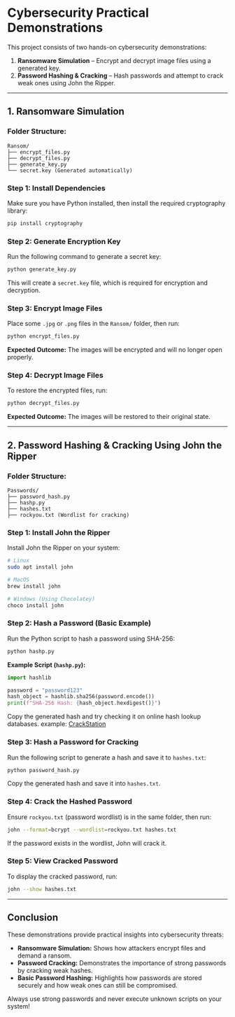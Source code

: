 # Cybersecurity Practical Demonstrations

This project consists of two hands-on cybersecurity demonstrations:
1. **Ransomware Simulation** – Encrypt and decrypt image files using a generated key.
2. **Password Hashing & Cracking** – Hash passwords and attempt to crack weak ones using John the Ripper.

---

## **1. Ransomware Simulation**

### **Folder Structure:**
```
Ransom/
├── encrypt_files.py
├── decrypt_files.py
├── generate_key.py
└── secret.key (Generated automatically)
```

### **Step 1: Install Dependencies**
Make sure you have Python installed, then install the required cryptography library:
```bash
pip install cryptography
```

### **Step 2: Generate Encryption Key**
Run the following command to generate a secret key:
```bash
python generate_key.py
```
This will create a `secret.key` file, which is required for encryption and decryption.

### **Step 3: Encrypt Image Files**
Place some `.jpg` or `.png` files in the `Ransom/` folder, then run:
```bash
python encrypt_files.py
```
**Expected Outcome:** The images will be encrypted and will no longer open properly.

### **Step 4: Decrypt Image Files**
To restore the encrypted files, run:
```bash
python decrypt_files.py
```
**Expected Outcome:** The images will be restored to their original state.

---

## **2. Password Hashing & Cracking Using John the Ripper**

### **Folder Structure:**
```
Passwords/
├── password_hash.py
├── hashp.py
├── hashes.txt
├── rockyou.txt (Wordlist for cracking)
```

### **Step 1: Install John the Ripper**
Install John the Ripper on your system:
```bash
# Linux
sudo apt install john

# MacOS
brew install john

# Windows (Using Chocolatey)
choco install john
```

### **Step 2: Hash a Password (Basic Example)**
Run the Python script to hash a password using SHA-256:
```bash
python hashp.py
```
**Example Script (`hashp.py`):**
```python
import hashlib

password = "password123"
hash_object = hashlib.sha256(password.encode())
print(f"SHA-256 Hash: {hash_object.hexdigest()}")
```
Copy the generated hash and try checking it on online hash lookup databases.
example: [CrackStation](https://crackstation.net/)

### **Step 3: Hash a Password for Cracking**
Run the following script to generate a hash and save it to `hashes.txt`:
```bash
python password_hash.py
```
Copy the generated hash and save it into `hashes.txt`.

### **Step 4: Crack the Hashed Password**
Ensure `rockyou.txt` (password wordlist) is in the same folder, then run:
```bash
john --format=bcrypt --wordlist=rockyou.txt hashes.txt
```
If the password exists in the wordlist, John will crack it.

### **Step 5: View Cracked Password**
To display the cracked password, run:
```bash
john --show hashes.txt
```

---

## **Conclusion**
These demonstrations provide practical insights into cybersecurity threats:
- **Ransomware Simulation:** Shows how attackers encrypt files and demand a ransom.
- **Password Cracking:** Demonstrates the importance of strong passwords by cracking weak hashes.
- **Basic Password Hashing:** Highlights how passwords are stored securely and how weak ones can still be compromised.

Always use strong passwords and never execute unknown scripts on your system!

